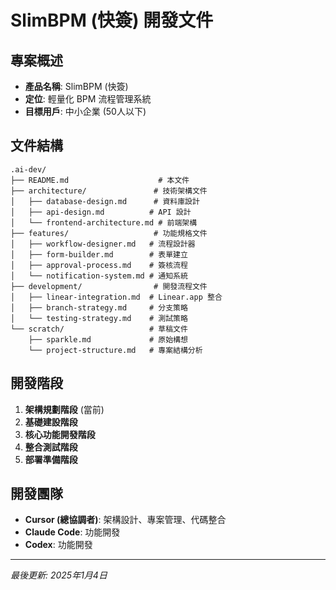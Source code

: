 # SlimBPM (快簽) 開發文件

## 專案概述
- **產品名稱**: SlimBPM (快簽)
- **定位**: 輕量化 BPM 流程管理系統
- **目標用戶**: 中小企業 (50人以下)

## 文件結構
```
.ai-dev/
├── README.md                    # 本文件
├── architecture/               # 技術架構文件
│   ├── database-design.md      # 資料庫設計
│   ├── api-design.md          # API 設計
│   └── frontend-architecture.md # 前端架構
├── features/                   # 功能規格文件
│   ├── workflow-designer.md   # 流程設計器
│   ├── form-builder.md        # 表單建立
│   ├── approval-process.md    # 簽核流程
│   └── notification-system.md # 通知系統
├── development/                # 開發流程文件
│   ├── linear-integration.md  # Linear.app 整合
│   ├── branch-strategy.md     # 分支策略
│   └── testing-strategy.md    # 測試策略
└── scratch/                   # 草稿文件
    ├── sparkle.md             # 原始構想
    └── project-structure.md   # 專案結構分析
```

## 開發階段
1. **架構規劃階段** (當前)
2. **基礎建設階段**
3. **核心功能開發階段**
4. **整合測試階段**
5. **部署準備階段**

## 開發團隊
- **Cursor (總協調者)**: 架構設計、專案管理、代碼整合
- **Claude Code**: 功能開發
- **Codex**: 功能開發

---
*最後更新: 2025年1月4日*
